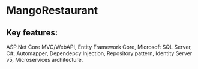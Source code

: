 # MangoRestaurant
## Key features:

ASP.Net Core MVC/WebAPI, Entity Framework Core, Microsoft SQL Server, C#, Automapper, Dependepcy Injection, Repository pattern, Identity Server v5, Microservices architecture. 
